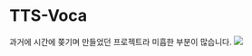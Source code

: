 # TTS-Voca

과거에 시간에 쫒기며 만들었던 프로젝트라 미흡한 부분이 많습니다.
<img src="https://user-images.githubusercontent.com/37468032/174878453-5022a973-6fac-4f2b-a682-77c986c52728.PNG">

